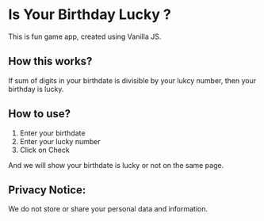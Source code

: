 # Is Your Birthday Lucky ? 
This is fun game app, created using Vanilla JS.
## How this works?
If sum of digits in your birthdate is divisible by your lukcy number, then your birthday is lucky.
## How to use?
<ol>
<li>Enter your birthdate</li>
<li>Enter your lucky number</li>
<li>Click on Check</li>
</ol>

And we will show your birthdate is lucky or not on the same page.
## Privacy Notice:
We do not store or share your personal data and information.
